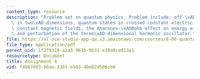 ```yaml
---
content_type: resource
description: "Problem set on quantum physics. Problem include: off-\xADdiagonal conductance\
  \ in two\xAD-dimensions, quantum states in crossed constant electric fields and\
  \ constant magnetic fields, the Aharonov-\xADBohm effect on energy eigenvalues,\
  \ and perturbation of the three\xAD-dimensional harmonic occillator."
file: https://ol-ocw-studio-app-qa.s3.amazonaws.com/courses/8-06-quantum-physics-iii-spring-2005/f4b67d0386ae336fe56340e82d506cb6_ps4.pdf
file_type: application/pdf
parent_uid: 1f3f9318-a2a3-961b-9631-e30a0ce813a1
resourcetype: Document
title: Assignment 4
uid: f4b67d03-86ae-336f-e563-40e82d506cb6
---
```

